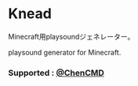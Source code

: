 # Knead
Minecraft用playsoundジェネレーター。

playsound generator for Minecraft.



### Supported : [@ChenCMD](https://github.com/ChenCMD)